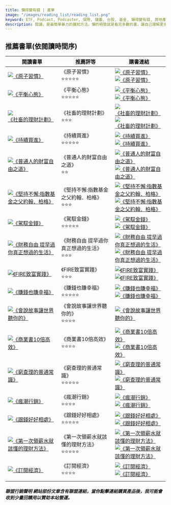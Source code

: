 ```yaml
---
title: 懶得變有錢 | 書單
image: "/images/reading_list/reading_list.png"
keyword: ETF, Podcast, Podcaster, 保險, 儲蓄, 台股, 基金, 懶得變有錢, 房地產, 投資理財, 支出, 收入, 理財規劃, 瑪斯理財兩三事, 稅務, 總體經濟, 美股, 職涯心得, 股利收入, 複委託, 記帳, 讀書心得, 財務規劃, 財商, 貸款, 資產配置, 退休規劃, 開源節流
description: 閱讀，是最簡單暴力的擴知方法。懶的極致就是看完多數的書，讓自己理解更多的原則，接著落實到自己的生活來實踐。這不只是閱讀，而是閱歷。
---
```


## 推薦書單(依閱讀時間序)
| 閱讀書單 | 推薦評等 | 購書連結 |
|-|-|-|
| [![《原子習慣》](/images/reading_list/img_16.png)](/blog/book-reviewthoughts-on-atomic-habits/) | 《原子習慣》<br/>⭐⭐⭐⭐⭐ | [![《原子習慣》](/images/reading_list/books_buy.jpg)](https://www.books.com.tw/exep/assp.php/shamangels/products/0010822522?utm_source=shamangels&utm_medium=ap-books&utm_content=recommend&utm_campaign=ap-202407)<br/> [![《原子習慣》](/images/reading_list/momobooks_buy.jpg)](https://www.momoshop.com.tw/goods/GoodsDetail.jsp?i_code=8572695&Area=search&mdiv=403&oid=0_1&cid=index&kw=%E5%8E%9F%E5%AD%90%E7%BF%92%E6%85%A3&memid=6000021729&cid=apuad&oid=1&osm=league) |
| [![《平衡心態》](/images/reading_list/img_15.png)](/blog/book-balanced-mental-reading-experience/) | 《平衡心態》<br/>⭐⭐⭐⭐⭐ | [![《平衡心態》](/images/reading_list/books_buy.jpg)](https://www.books.com.tw/exep/assp.php/shamangels/products/0010950295?utm_source=shamangels&utm_medium=ap-books&utm_content=recommend&utm_campaign=ap-202406)<br/> [![《平衡心態》](/images/reading_list/momobooks_buy.jpg)](https://www.momoshop.com.tw/goods/GoodsDetail.jsp?i_code=11062008&Area=search&oid=1_1&cid=index&kw=%E5%B9%B3%E8%A1%A1%E5%BF%83%E6%85%8B&memid=6000021729&cid=apuad&oid=1&osm=league) |
| [![《社畜的理財計劃》](/images/reading_list/img_14.png)](/blog/book-social-animal-financial-plan/) | 《社畜的理財計劃》<br/>⭐⭐⭐ | [![《社畜的理財計劃》](/images/reading_list/books_buy.jpg)](https://www.books.com.tw/exep/assp.php/shamangels/products/0010918698?utm_source=shamangels&utm_medium=ap-books&utm_content=recommend&utm_campaign=ap-202406)<br/> [![《社畜的理財計劃》](/images/reading_list/momobooks_buy.jpg)](https://www.momoshop.com.tw/goods/GoodsDetail.jsp?i_code=9880572&Area=search&oid=1_1&cid=index&kw=%E7%A4%BE%E7%95%9C%E7%9A%84%E7%90%86%E8%B2%A1%E8%A8%88%E5%8A%83&memid=6000021729&cid=apuad&oid=1&osm=league) |
| [![《持續買進》](/images/reading_list/img_13.png)](/blog/book-continuous-buy-reading-experience/) | 《持續買進》<br/>⭐⭐⭐⭐⭐ | [![《持續買進》](/images/reading_list/books_buy.jpg)](https://www.books.com.tw/exep/assp.php/shamangels/products/0010957881?utm_source=shamangels&utm_medium=ap-books&utm_content=recommend&utm_campaign=ap-202406)<br/> [![《持續買進》](/images/reading_list/momobooks_buy.jpg)](https://www.momoshop.com.tw/goods/GoodsDetail.jsp?i_code=11398962&Area=search&oid=1_1&cid=index&kw=%E6%8C%81%E7%BA%8C%E8%B2%B7%E9%80%B2&memid=6000021729&cid=apuad&oid=1&osm=league) |
| [![《普通人的財富自由之道》](/images/reading_list/img_12.png)](/blog/book-the-word-of-freedom-of-evergreen/) | 《普通人的財富自由之道》<br/>⭐⭐ | [![《普通人的財富自由之道》](/images/reading_list/books_buy.jpg)](https://www.books.com.tw/exep/assp.php/shamangels/products/0010914697?utm_source=shamangels&utm_medium=ap-books&utm_content=recommend&utm_campaign=ap-202406)<br/> [![《普通人的財富自由之道》](/images/reading_list/momobooks_buy.jpg)](https://www.momoshop.com.tw/goods/GoodsDetail.jsp?i_code=9748520&Area=search&oid=1_1&cid=index&kw=%E6%99%AE%E9%80%9A%E4%BA%BA%E7%9A%84%E8%B2%A1%E5%AF%8C%E8%87%AA%E7%94%B1%E4%B9%8B%E9%81%93&memid=6000021729&cid=apuad&oid=1&osm=league) |
| [![《堅持不懈:指數基金之父約翰．柏格》](/images/reading_list/img_11.png)](/blog/book-persistence-father-of-the-index-fund-johnberg-reading-experience/) | 《堅持不懈:指數基金之父約翰．柏格》<br/>⭐⭐⭐ | [![《堅持不懈:指數基金之父約翰．柏格》](/images/reading_list/books_buy.jpg)](https://www.books.com.tw/exep/assp.php/shamangels/products/0010823259?utm_source=shamangels&utm_medium=ap-books&utm_content=recommend&utm_campaign=ap-202406)<br/> [![《堅持不懈:指數基金之父約翰．柏格》](/images/reading_list/momobooks_buy.jpg)](https://www.momoshop.com.tw/goods/GoodsDetail.jsp?i_code=9271410&Area=search&oid=1_1&cid=index&kw=%E5%A0%85%E6%8C%81%E4%B8%8D%E6%87%88%3A%E6%8C%87%E6%95%B8%E5%9F%BA%E9%87%91%E4%B9%8B%E7%88%B6%E7%B4%84%E7%BF%B0%EF%BC%8E%E6%9F%8F%E6%A0%BC&memid=6000021729&cid=apuad&oid=1&osm=league) |
| [![《駕馭金錢》](/images/reading_list/img_10.png)](/blog/book-of-books-management-of-money-reading-experience/) | 《駕馭金錢》<br/>⭐⭐⭐⭐⭐ | [![《駕馭金錢》](/images/reading_list/books_buy.jpg)](https://www.books.com.tw/exep/assp.php/shamangels/products/0010823445?utm_source=shamangels&utm_medium=ap-books&utm_content=recommend&utm_campaign=ap-202406)<br/> [![《駕馭金錢》](/images/reading_list/momobooks_buy.jpg)](https://www.momoshop.com.tw/goods/GoodsDetail.jsp?i_code=12360259&Area=search&oid=1_1&cid=index&kw=%E9%A7%95%E9%A6%AD%E9%87%91%E9%8C%A2&memid=6000021729&cid=apuad&oid=1&osm=league) |
| [![《財務自由 提早過你真正想過的生活》](/images/reading_list/img_9.png)](/blog/book-freedom-of-finance-live-early-life-you-really-thinking-reading-experience/) | 《財務自由 提早過你真正想過的生活》<br/>⭐⭐⭐ | [![《財務自由 提早過你真正想過的生活》](/images/reading_list/books_buy.jpg)](https://www.books.com.tw/exep/assp.php/shamangels/products/0010849695?utm_source=shamangels&utm_medium=ap-books&utm_content=recommend&utm_campaign=ap-202406)<br/> [![《財務自由 提早過你真正想過的生活》](/images/reading_list/momobooks_buy.jpg)](https://www.momoshop.com.tw/goods/GoodsDetail.jsp?i_code=8563268&Area=search&oid=1_1&cid=index&kw=%E8%B2%A1%E5%8B%99%E8%87%AA%E7%94%B1%20%E6%8F%90%E6%97%A9%E9%81%8E%E4%BD%A0%E7%9C%9F%E6%AD%A3%E6%83%B3%E9%81%8E%E7%9A%84%E7%94%9F%E6%B4%BB&memid=6000021729&cid=apuad&oid=1&osm=league) |
| [![《FIRE致富實踐》](/images/reading_list/img_8.png)](/blog/book-fire-to-get-rich-reading-experience/) | 《FIRE致富實踐》<br/>⭐⭐⭐ | [![《FIRE致富實踐》](/images/reading_list/books_buy.jpg)](https://www.books.com.tw/exep/assp.php/shamangels/products/0010938897?utm_source=shamangels&utm_medium=ap-books&utm_content=recommend&utm_campaign=ap-202406)<br/> [![《FIRE致富實踐》](/images/reading_list/momobooks_buy.jpg)](https://www.momoshop.com.tw/goods/GoodsDetail.jsp?i_code=10646848&Area=search&oid=1_2&cid=index&kw=FIRE%E8%87%B4%E5%AF%8C%E5%AF%A6%E8%B8%90&memid=6000021729&cid=apuad&oid=1&osm=league) |
| [![《賺錢也賺幸福》](/images/reading_list/img_7.png)](/blog/book-of-books-make-money-and-earn-happiness-reading-experience/) | 《賺錢也賺幸福》<br/>⭐⭐⭐⭐⭐ | [![《賺錢也賺幸福》](/images/reading_list/books_buy.jpg)](https://www.books.com.tw/exep/assp.php/shamangels/products/0010991526?utm_source=shamangels&utm_medium=ap-books&utm_content=recommend&utm_campaign=ap-202406)<br/> [![《賺錢也賺幸福》](/images/reading_list/momobooks_buy.jpg)](https://www.momoshop.com.tw/goods/GoodsDetail.jsp?i_code=12903375&Area=search&oid=1_3&cid=index&kw=%E8%B3%BA%E9%8C%A2%E4%B9%9F%E8%B3%BA%E5%B9%B8%E7%A6%8F&memid=6000021729&cid=apuad&oid=1&osm=league) |
| [![《會說故事讓世界聽你的》](/images/reading_list/img_6.png)](/blog/book-can-tell-the-story-that-let-the-world-listen-to-you-reading-experience/) | 《會說故事讓世界聽你的》<br/>⭐⭐⭐⭐ | [![《會說故事讓世界聽你的》](/images/reading_list/books_buy.jpg)](https://www.books.com.tw/exep/assp.php/shamangels/products/0010632833?utm_source=shamangels&utm_medium=ap-books&utm_content=recommend&utm_campaign=ap-202406)<br/> |
| [![《商業書10倍高效》](/images/reading_list/img_5.png)](/blog/book-of-books-commercial-books-10-times-efficient-reading-experience/) | 《商業書10倍高效》<br/>⭐⭐⭐⭐ | [![《商業書10倍高效》](/images/reading_list/books_buy.jpg)](https://www.books.com.tw/exep/assp.php/shamangels/products/0010965241?utm_source=shamangels&utm_medium=ap-books&utm_content=recommend&utm_campaign=ap-202406)<br/> [![《商業書10倍高效》](/images/reading_list/momobooks_buy.jpg)](https://www.momoshop.com.tw/goods/GoodsDetail.jsp?i_code=10323246&Area=search&oid=1_1&cid=index&kw=%E5%95%86%E6%A5%AD%E6%9B%B810%E5%80%8D%E9%AB%98%E6%95%88&memid=6000021729&cid=apuad&oid=1&osm=league) |
| [![《窮查理的普通常識》](/images/reading_list/img_4.png)](/blog/book-of-books-general-common-sense-of-poor-charlie-reading-experience/) | 《窮查理的普通常識》<br/>⭐⭐⭐⭐⭐ | [![《窮查理的普通常識》](/images/reading_list/books_buy.jpg)](https://www.books.com.tw/exep/assp.php/shamangels/products/0010987406?utm_source=shamangels&utm_medium=ap-books&utm_content=recommend&utm_campaign=ap-202406)<br/> [![《窮查理的普通常識》](/images/reading_list/momobooks_buy.jpg)](https://www.momoshop.com.tw/goods/GoodsDetail.jsp?i_code=12757978&Area=search&oid=1_1&cid=index&kw=%E7%AA%AE%E6%9F%A5%E7%90%86%E7%9A%84%E6%99%AE%E9%80%9A%E5%B8%B8%E8%AD%98&memid=6000021729&cid=apuad&oid=1&osm=league) |
| [![《瘋潮行銷》](/images/reading_list/img_3.png)](/blog/book-crazy-marketing-reading-experience/) | 《瘋潮行銷》<br/>⭐⭐⭐⭐ | [![《瘋潮行銷》](/images/reading_list/books_buy.jpg)](https://www.books.com.tw/exep/assp.php/shamangels/products/0010916439?utm_source=shamangels&utm_medium=ap-books&utm_content=recommend&utm_campaign=ap-202406)<br/> [![《瘋潮行銷》](/images/reading_list/momobooks_buy.jpg)](https://www.momoshop.com.tw/goods/GoodsDetail.jsp?i_code=8948985&Area=search&oid=1_1&cid=index&kw=%E7%98%8B%E6%BD%AE%E8%A1%8C%E9%8A%B7&memid=6000021729&cid=apuad&oid=1&osm=league) |
| [![《跟錢好好相處》](/images/reading_list/img_2.png)](/blog/book-of-books-reading-in-along-with-money/) |《跟錢好好相處》<br/>⭐⭐⭐⭐⭐ | [![《跟錢好好相處》](/images/reading_list/books_buy.jpg)](https://www.books.com.tw/exep/assp.php/shamangels/products/0010963721?utm_source=shamangels&utm_medium=ap-books&utm_content=recommend&utm_campaign=ap-202406)<br/> [![《跟錢好好相處》](/images/reading_list/momobooks_buy.jpg)](https://www.momoshop.com.tw/goods/GoodsDetail.jsp?i_code=11652919&Area=search&oid=1_1&cid=index&kw=%E8%B7%9F%E9%8C%A2%E5%A5%BD%E5%A5%BD%E7%9B%B8%E8%99%95&memid=6000021729&cid=apuad&oid=1&osm=league) |
| [![《第一次領薪水就該懂的理財方法》](/images/reading_list/img_1.png)](/blog/book-of-books-financial-methods-that-you-should-understand-for-the-first-time-you-receive-salary-reading-experience/) | 《第一次領薪水就該懂的理財方法》<br/>⭐⭐⭐⭐⭐ | [![《第一次領薪水就該懂的理財方法》](/images/reading_list/books_buy.jpg)](https://www.books.com.tw/exep/assp.php/shamangels/products/E050028578?utm_source=shamangels&utm_medium=ap-books&utm_content=recommend&utm_campaign=ap-202406)<br/> [![《第一次領薪水就該懂的理財方法》](/images/reading_list/momobooks_buy.jpg)](https://www.momoshop.com.tw/goods/GoodsDetail.jsp?i_code=9251909&Area=search&oid=1_1&cid=index&kw=%E7%AC%AC%E4%B8%80%E6%AC%A1%E9%A0%98%E8%96%AA%E6%B0%B4%E5%B0%B1%E8%A9%B2%E6%87%82%E7%9A%84%E7%90%86%E8%B2%A1%E6%96%B9%E6%B3%95&memid=6000021729&cid=apuad&oid=1&osm=league) |
| [![《訂閱經濟》](/images/reading_list/img_0.png)](/blog/book-subscribe-to-economy-reading-experience/) | 《訂閱經濟》<br/>⭐⭐⭐️⭐ | [![《訂閱經濟》](/images/reading_list/books_buy.jpg)](https://www.books.com.tw/exep/assp.php/shamangels/products/0010900225?utm_source=shamangels&utm_medium=ap-books&utm_content=recommend&utm_campaign=ap-202406)<br/> [![《訂閱經濟》](/images/reading_list/momobooks_buy.jpg)](https://www.momoshop.com.tw/goods/GoodsDetail.jsp?i_code=8614079&Area=search&oid=1_1&cid=index&kw=%E8%A8%82%E9%96%B1%E7%B6%93%E6%BF%9F&memid=6000021729&cid=apuad&oid=1&osm=league) |
||||



##### 聯盟行銷聲明 網站部份文章含有聯盟連結，當你點擊連結購買產品後，我可能會收到少量回饋用以贊助本站營運。
